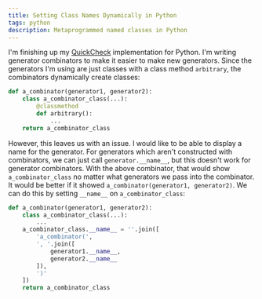 ```yaml
---
title: Setting Class Names Dynamically in Python
tags: python
description: Metaprogrammed named classes in Python
---
```


I'm finishing up my [QuickCheck](http://en.wikipedia.org/wiki/QuickCheck) implementation for Python. I'm writing generator combinators to make it easier to make new generators. Since the generators I'm using are just classes with a class method `arbitrary`, the combinators dynamically create classes:

~~~ python
def a_combinator(generator1, generator2):
    class a_combinator_class(...):
        @classmethod
        def arbitrary():
            ...
    return a_combinator_class
~~~

However, this leaves us with an issue. I would like to be able to display a name for the generator. For generators which aren't constructed with combinators, we can just call `generator.__name__`, but this doesn't work for generator combinators. With the above combinator, that would show `a_combinator_class` no matter what generators we pass into the combinator. It would be better if it showed `a_combinator(generator1, generator2)`. We can do this by setting `__name__` on `a_combinator_class`:

~~~ python
def a_combinator(generator1, generator2):
    class a_combinator_class(...):
        ...
    a_combinator_class.__name__ = ''.join([
        'a_combinator(',
        ', '.join([
            generator1.__name__,
            generator2.__name__
        ]),
        ')'
    ])
    return a_combinator_class
~~~
